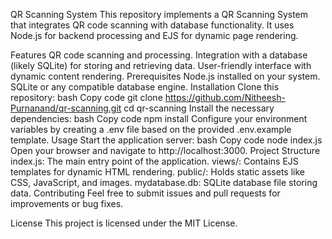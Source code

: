 QR Scanning System
This repository implements a QR Scanning System that integrates QR code scanning with database functionality. It uses Node.js for backend processing and EJS for dynamic page rendering.

Features
QR code scanning and processing.
Integration with a database (likely SQLite) for storing and retrieving data.
User-friendly interface with dynamic content rendering.
Prerequisites
Node.js installed on your system.
SQLite or any compatible database engine.
Installation
Clone this repository:
bash
Copy code
git clone https://github.com/Nitheesh-Purnanand/qr-scanning.git
cd qr-scanning
Install the necessary dependencies:
bash
Copy code
npm install
Configure your environment variables by creating a .env file based on the provided .env.example template.
Usage
Start the application server:
bash
Copy code
node index.js
Open your browser and navigate to http://localhost:3000.
Project Structure
index.js: The main entry point of the application.
views/: Contains EJS templates for dynamic HTML rendering.
public/: Holds static assets like CSS, JavaScript, and images.
mydatabase.db: SQLite database file storing data.
Contributing
Feel free to submit issues and pull requests for improvements or bug fixes.

License
This project is licensed under the MIT License.

